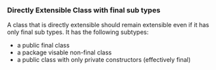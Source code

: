 ### Directly Extensible Class with final sub types

A class that is directly extensible should remain extensible even if it has only final sub types.
It has the following subtypes:
- a public final class
- a package visable non-final class
- a public class with only private constructors (effectively final)